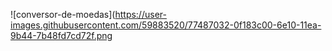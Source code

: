 ![conversor-de-moedas](https://user-images.githubusercontent.com/59883520/77487032-0f183c00-6e10-11ea-9b44-7b48fd7cd72f.png
